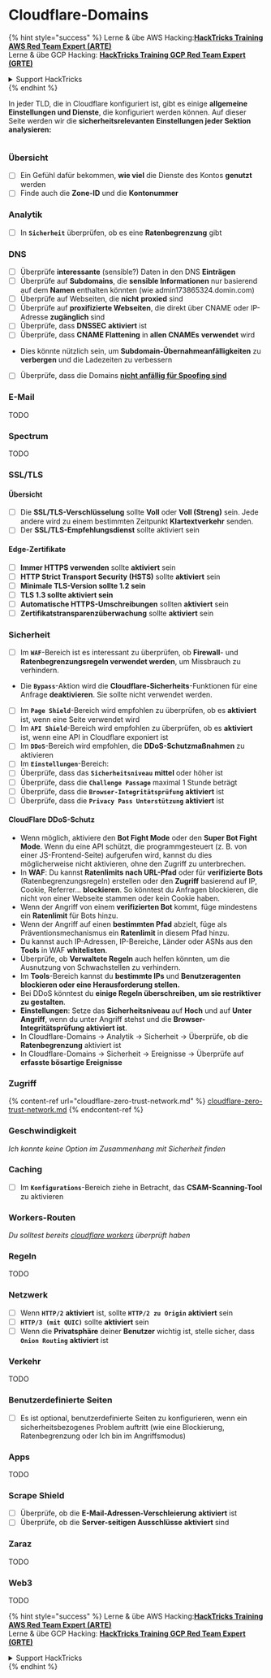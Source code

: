 # Cloudflare-Domains

{% hint style="success" %}
Lerne & übe AWS Hacking:<img src="../../.gitbook/assets/image (1) (1) (1).png" alt="" data-size="line">[**HackTricks Training AWS Red Team Expert (ARTE)**](https://training.hacktricks.xyz/courses/arte)<img src="../../.gitbook/assets/image (1) (1) (1).png" alt="" data-size="line">\
Lerne & übe GCP Hacking: <img src="../../.gitbook/assets/image (2).png" alt="" data-size="line">[**HackTricks Training GCP Red Team Expert (GRTE)**<img src="../../.gitbook/assets/image (2).png" alt="" data-size="line">](https://training.hacktricks.xyz/courses/grte)

<details>

<summary>Support HackTricks</summary>

* Überprüfe die [**Abonnementpläne**](https://github.com/sponsors/carlospolop)!
* **Tritt der** 💬 [**Discord-Gruppe**](https://discord.gg/hRep4RUj7f) oder der [**Telegram-Gruppe**](https://t.me/peass) bei oder **folge** uns auf **Twitter** 🐦 [**@hacktricks\_live**](https://twitter.com/hacktricks_live)**.**
* **Teile Hacking-Tricks, indem du PRs an die** [**HackTricks**](https://github.com/carlospolop/hacktricks) und [**HackTricks Cloud**](https://github.com/carlospolop/hacktricks-cloud) GitHub-Repos einreichst.

</details>
{% endhint %}

In jeder TLD, die in Cloudflare konfiguriert ist, gibt es einige **allgemeine Einstellungen und Dienste**, die konfiguriert werden können. Auf dieser Seite werden wir die **sicherheitsrelevanten Einstellungen jeder Sektion analysieren:**

<figure><img src="../../.gitbook/assets/image (101).png" alt=""><figcaption></figcaption></figure>

### Übersicht

* [ ] Ein Gefühl dafür bekommen, **wie viel** die Dienste des Kontos **genutzt** werden
* [ ] Finde auch die **Zone-ID** und die **Kontonummer**

### Analytik

* [ ] In **`Sicherheit`** überprüfen, ob es eine **Ratenbegrenzung** gibt

### DNS

* [ ] Überprüfe **interessante** (sensible?) Daten in den DNS **Einträgen**
* [ ] Überprüfe auf **Subdomains**, die **sensible Informationen** nur basierend auf dem **Namen** enthalten könnten (wie admin173865324.domin.com)
* [ ] Überprüfe auf Webseiten, die **nicht** **proxied** sind
* [ ] Überprüfe auf **proxifizierte Webseiten**, die direkt über CNAME oder IP-Adresse **zugänglich** sind
* [ ] Überprüfe, dass **DNSSEC** **aktiviert** ist
* [ ] Überprüfe, dass **CNAME Flattening** in **allen CNAMEs** **verwendet** wird
* Dies könnte nützlich sein, um **Subdomain-Übernahmeanfälligkeiten** zu **verbergen** und die Ladezeiten zu verbessern
* [ ] Überprüfe, dass die Domains [**nicht anfällig für Spoofing sind**](https://book.hacktricks.xyz/network-services-pentesting/pentesting-smtp#mail-spoofing)

### **E-Mail**

TODO

### Spectrum

TODO

### SSL/TLS

#### **Übersicht**

* [ ] Die **SSL/TLS-Verschlüsselung** sollte **Voll** oder **Voll (Streng)** sein. Jede andere wird zu einem bestimmten Zeitpunkt **Klartextverkehr** senden.
* [ ] Der **SSL/TLS-Empfehlungsdienst** sollte aktiviert sein

#### Edge-Zertifikate

* [ ] **Immer HTTPS verwenden** sollte **aktiviert** sein
* [ ] **HTTP Strict Transport Security (HSTS)** sollte **aktiviert** sein
* [ ] **Minimale TLS-Version sollte 1.2 sein**
* [ ] **TLS 1.3 sollte aktiviert sein**
* [ ] **Automatische HTTPS-Umschreibungen** sollten **aktiviert** sein
* [ ] **Zertifikatstransparenzüberwachung** sollte **aktiviert** sein

### **Sicherheit**

* [ ] Im **`WAF`**-Bereich ist es interessant zu überprüfen, ob **Firewall**- und **Ratenbegrenzungsregeln verwendet werden**, um Missbrauch zu verhindern.
* Die **`Bypass`**-Aktion wird die **Cloudflare-Sicherheits**-Funktionen für eine Anfrage **deaktivieren**. Sie sollte nicht verwendet werden.
* [ ] Im **`Page Shield`**-Bereich wird empfohlen zu überprüfen, ob es **aktiviert** ist, wenn eine Seite verwendet wird
* [ ] Im **`API Shield`**-Bereich wird empfohlen zu überprüfen, ob es **aktiviert** ist, wenn eine API in Cloudflare exponiert ist
* [ ] Im **`DDoS`**-Bereich wird empfohlen, die **DDoS-Schutzmaßnahmen** zu aktivieren
* [ ] Im **`Einstellungen`**-Bereich:
* [ ] Überprüfe, dass das **`Sicherheitsniveau`** **mittel** oder höher ist
* [ ] Überprüfe, dass die **`Challenge Passage`** maximal 1 Stunde beträgt
* [ ] Überprüfe, dass die **`Browser-Integritätsprüfung`** **aktiviert** ist
* [ ] Überprüfe, dass die **`Privacy Pass Unterstützung`** **aktiviert** ist

#### **CloudFlare DDoS-Schutz**

* Wenn möglich, aktiviere den **Bot Fight Mode** oder den **Super Bot Fight Mode**. Wenn du eine API schützt, die programmgesteuert (z. B. von einer JS-Frontend-Seite) aufgerufen wird, kannst du dies möglicherweise nicht aktivieren, ohne den Zugriff zu unterbrechen.
* In **WAF**: Du kannst **Ratenlimits nach URL-Pfad** oder für **verifizierte Bots** (Ratenbegrenzungsregeln) erstellen oder den **Zugriff** basierend auf IP, Cookie, Referrer... **blockieren**. So könntest du Anfragen blockieren, die nicht von einer Webseite stammen oder kein Cookie haben.
* Wenn der Angriff von einem **verifizierten Bot** kommt, füge mindestens ein **Ratenlimit** für Bots hinzu.
* Wenn der Angriff auf einen **bestimmten Pfad** abzielt, füge als Präventionsmechanismus ein **Ratenlimit** in diesem Pfad hinzu.
* Du kannst auch IP-Adressen, IP-Bereiche, Länder oder ASNs aus den **Tools** in WAF **whitelisten**.
* Überprüfe, ob **Verwaltete Regeln** auch helfen könnten, um die Ausnutzung von Schwachstellen zu verhindern.
* Im **Tools**-Bereich kannst du **bestimmte IPs** und **Benutzeragenten blockieren oder eine Herausforderung stellen.**
* Bei DDoS könntest du **einige Regeln überschreiben, um sie restriktiver zu gestalten**.
* **Einstellungen**: Setze das **Sicherheitsniveau** auf **Hoch** und auf **Unter Angriff**, wenn du unter Angriff stehst und die **Browser-Integritätsprüfung aktiviert ist**.
* In Cloudflare-Domains -> Analytik -> Sicherheit -> Überprüfe, ob die **Ratenbegrenzung** aktiviert ist
* In Cloudflare-Domains -> Sicherheit -> Ereignisse -> Überprüfe auf **erfasste bösartige Ereignisse**

### Zugriff

{% content-ref url="cloudflare-zero-trust-network.md" %}
[cloudflare-zero-trust-network.md](cloudflare-zero-trust-network.md)
{% endcontent-ref %}

### Geschwindigkeit

_Ich konnte keine Option im Zusammenhang mit Sicherheit finden_

### Caching

* [ ] Im **`Konfigurations`**-Bereich ziehe in Betracht, das **CSAM-Scanning-Tool** zu aktivieren

### **Workers-Routen**

_Du solltest bereits_ [_cloudflare workers_](./#workers) _überprüft haben_

### Regeln

TODO

### Netzwerk

* [ ] Wenn **`HTTP/2`** **aktiviert** ist, sollte **`HTTP/2 zu Origin`** **aktiviert** sein
* [ ] **`HTTP/3 (mit QUIC)`** sollte **aktiviert** sein
* [ ] Wenn die **Privatsphäre** deiner **Benutzer** wichtig ist, stelle sicher, dass **`Onion Routing`** **aktiviert** ist

### **Verkehr**

TODO

### Benutzerdefinierte Seiten

* [ ] Es ist optional, benutzerdefinierte Seiten zu konfigurieren, wenn ein sicherheitsbezogenes Problem auftritt (wie eine Blockierung, Ratenbegrenzung oder Ich bin im Angriffsmodus)

### Apps

TODO

### Scrape Shield

* [ ] Überprüfe, ob die **E-Mail-Adressen-Verschleierung** **aktiviert** ist
* [ ] Überprüfe, ob die **Server-seitigen Ausschlüsse** **aktiviert** sind

### **Zaraz**

TODO

### **Web3**

TODO

{% hint style="success" %}
Lerne & übe AWS Hacking:<img src="../../.gitbook/assets/image (1) (1) (1).png" alt="" data-size="line">[**HackTricks Training AWS Red Team Expert (ARTE)**](https://training.hacktricks.xyz/courses/arte)<img src="../../.gitbook/assets/image (1) (1) (1).png" alt="" data-size="line">\
Lerne & übe GCP Hacking: <img src="../../.gitbook/assets/image (2).png" alt="" data-size="line">[**HackTricks Training GCP Red Team Expert (GRTE)**<img src="../../.gitbook/assets/image (2).png" alt="" data-size="line">](https://training.hacktricks.xyz/courses/grte)

<details>

<summary>Support HackTricks</summary>

* Überprüfe die [**Abonnementpläne**](https://github.com/sponsors/carlospolop)!
* **Tritt der** 💬 [**Discord-Gruppe**](https://discord.gg/hRep4RUj7f) oder der [**Telegram-Gruppe**](https://t.me/peass) bei oder **folge** uns auf **Twitter** 🐦 [**@hacktricks\_live**](https://twitter.com/hacktricks_live)**.**
* **Teile Hacking-Tricks, indem du PRs an die** [**HackTricks**](https://github.com/carlospolop/hacktricks) und [**HackTricks Cloud**](https://github.com/carlospolop/hacktricks-cloud) GitHub-Repos einreichst.

</details>
{% endhint %}
